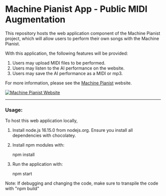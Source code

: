 # Machine Pianist App - Public MIDI Augmentation

This repository hosts the web application component of the Machine Pianist project, which will allow users to perform their own songs with the Machine Pianist. 

With this application, the following features will be provided:

1. Users may upload MIDI files to be performed. 
2. Users may listen to the AI performance on the website.
3. Users may save the AI performance as a MIDI or mp3.

For more information, please see the [Machine Pianist](http://machinepianist.com/) website.

[![Machine Pianist Website](https://i.imgur.com/LGDfsGb.png "Machine Pianist Website")](http://machinepianist.com/)

---

### Usage:

To host this web application locally, 

1. Install node.js 16.15.0 from nodejs.org. Ensure you install all 
   dependencies with chocolatey. 

2. Install npm modules with:

   npm install

3. Run the application with:

   npm start

Note: If debugging and changing the code, make sure to transpile the
      code with "npm build"
